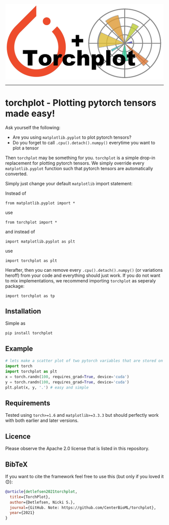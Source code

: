 ![Logo](logo.png)

---

# torchplot - Plotting pytorch tensors made easy!

Ask yourself the following:
* Are you using `matplotlib.pyplot` to plot pytorch tensors?
* Do you forget to call `.cpu().detach().numpy()` everytime you want to plot a tensor

Then `torchplot` may be something for you. `torchplot` is a simple drop-in replacement
for plotting pytorch tensors. We simply override every `matplotlib.pyplot` function such
that pytorch tensors are automatically converted.

Simply just change your default `matplotlib` import statement:


Instead of
```
from matplotlib.pyplot import *
```
use
```
from torchplot import *
```
and instead of
```
import matplotlib.pyplot as plt
```
use
```
import torchplot as plt
```
Herafter, then you can remove every `.cpu().detach().numpy()` (or variations heroff) from
your code and everything should just work. If you do not want to mix implementations, 
we recommend importing `torchplot` as seperaly package:
```
import torchplot as tp
```

## Installation
Simple as
```
pip install torchplot
```

## Example

``` python
# lets make a scatter plot of two pytorch variables that are stored on gpu
import torch
import torchplot as plt
x = torch.randn(100, requires_grad=True, device='cuda')
y = torch.randn(100, requires_grad=True, device='cuda')
plt.plot(x, y, '.') # easy and simple
```

## Requirements
Tested using `torch>=1.6` and `matplotlib>=3.3.3` but should perfectly work with
both earlier and later versions.

## Licence

Please observe the Apache 2.0 license that is listed in this repository. 

## BibTeX
If you want to cite the framework feel free to use this (but only if you loved it 😊):

```bibtex
@article{detlefsen2021torchplot,
  title={TorchPlot},
  author={Detlefsen, Nicki S.},
  journal={GitHub. Note: https://github.com/CenterBioML/torchplot},
  year={2021}
}
```






